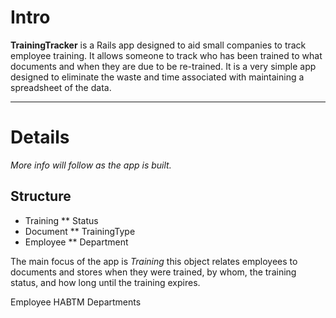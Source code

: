 # Intro #

__TrainingTracker__ is a Rails app designed to aid small companies to track employee training.  It allows someone to track who has been trained to what documents and when they are due to be re-trained.  It is a very simple app designed to eliminate the waste and time associated with maintaining a spreadsheet of the data.

***

# Details #

_More info will follow as the app is built._

## Structure ##

* Training
** Status
* Document
** TrainingType
* Employee
** Department

The main focus of the app is _Training_ this object relates employees to documents and stores when they were trained, by whom, the training status, and how long until the training expires.



Employee HABTM Departments